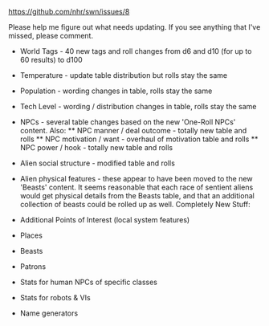 https://github.com/nhr/swn/issues/8

Please help me figure out what needs updating. If you see anything that I've missed, please comment.

* World Tags - 40 new tags and roll changes from d6 and d10 (for up to 60 results) to d100
* Temperature - update table distribution but rolls stay the same
* Population - wording changes in table, rolls stay the same
* Tech Level - wording / distribution changes in table, rolls stay the same
* NPCs - several table changes based on the new 'One-Roll NPCs' content. Also:
** NPC manner / deal outcome - totally new table and rolls
** NPC motivation / want - overhaul of motivation table and rolls
** NPC power / hook - totally new table and rolls
* Alien social structure - modified table and rolls
* Alien physical features - these appear to have been moved to the new 'Beasts' content. It seems reasonable that each race of sentient aliens would get physical details from the Beasts table, and that an additional collection of beasts could be rolled up as well.
Completely New Stuff:

* Additional Points of Interest (local system features)
* Places
* Beasts
* Patrons
* Stats for human NPCs of specific classes
* Stats for robots & VIs
* Name generators
